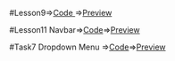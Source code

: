 #Lesson9=>[Code ](https://github.com/SevilHeyderova/FrontendLesson/tree/main/lesson9)=>[Preview](https://codepen.io/sevilheyderova/pen/oNqajdo)

#Lesson11 Navbar=>[Code](https://github.com/SevilHeyderova/FrontendLesson/tree/main/lesson11)=>[Preview](https://codepen.io/sevilheyderova/pen/zYWMdaE)

#Task7 Dropdown Menu =>[Code](https://github.com/SevilHeyderova/FrontendLesson/tree/main/task7)=>[Preview](https://codepen.io/sevilheyderova/pen/RwMqLOG)
